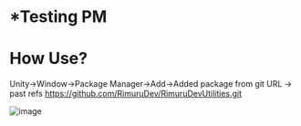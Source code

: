 # *Testing PM

# How Use?

Unity->Window->Package Manager->Add->Added package from git URL -> past refs https://github.com/RimuruDev/RimuruDevUtilities.git

![image](https://github.com/RimuruDev/RimuruDevUtilities/assets/85500556/c820e4ae-55be-40c4-9c4e-c40f76b645ab)

